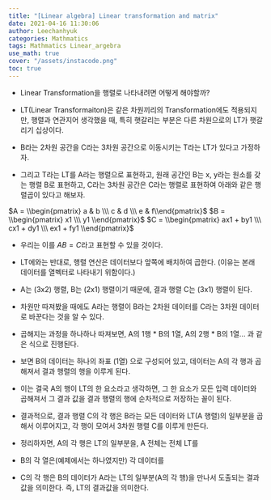 ```yaml
---
title: "[Linear algebra] Linear transformation and matrix"
date: 2021-04-16 11:30:06
author: Leechanhyuk
categories: Mathmatics
tags: Mathmatics Linear_argebra
use_math: true
cover: "/assets/instacode.png"
toc: true
---
```


 - Linear Transformation을 행렬로 나타내려면 어떻게 해야할까?

 - LT(Linear Transformaiton)은 같은 차원끼리의 Transformation에도 적용되지만, 행렬과 연관지어 생각했을 때, 특히 햇갈리는 부분은 다른 차원으로의 LT가 햇갈리기 십상이다.

 - B라는 2차원 공간을 C라는 3차원 공간으로 이동시키는 T라는 LT가 있다고 가정하자.
 
 - 그리고 T라는 LT를 A라는 행렬으로 표현하고, 원래 공간인 B는 x, y라는 원소를 갖는 행렬 B로 표현하고, C라는 3차원 공간은 C라는 행렬로 표현하여 아래와 같은 행렬곱이 있다고 해보자.

 $A = \\begin{pmatrix} a & b \\\ c & d \\\ e & f\\end{pmatrix}$ $B = \\begin{pmatrix} x1 \\\ y1 \\end{pmatrix}$ $C = \\begin{pmatrix} ax1 + by1 \\\ cx1 + dy1 \\\ ex1 + fy1 \\end{pmatrix}$

 - 우리는 이를 $AB = C$라고 표현할 수 있을 것이다.

 - LT에와는 반대로, 행렬 연산은 데이터보다 앞쪽에 배치하여 곱한다. (이유는 본래 데이터를 열벡터로 나타내기 위함이다.)

 - A는 (3x2) 행렬, B는 (2x1) 행렬이기 때문에, 결과 행렬 C는 (3x1) 행렬이 된다.

 - 차원만 따져봤을 때에도 A라는 행렬이 B라는 2차원 데이터를 C라는 3차원 데이터로 바꾼다는 것을 알 수 있다.

 - 곱해지는 과정을 하나하나 따져보면, A의 1행 * B의 1열, A의 2행 * B의 1열... 과 같은 식으로 진행된다.

 - 보면 B의 데이터는 하나의 좌표 (1열) 으로 구성되어 있고, 데이터는 A의 각 행과 곱해져서 결과 행렬의 행을 이루게 된다.

 - 이는 결국 A의 행이 LT의 한 요소라고 생각하면, 그 한 요소가 모든 입력 데이터와 곱해져서 그 결과 값을 결과 행렬의 행에 순차적으로 저장하는 꼴이 된다.

 - 결과적으로, 결과 행렬 C의 각 행은 B라는 모든 데이터와 LT(A 행렬)의 일부분을 곱해서 이루어지고, 각 행이 모여서 3차원 행렬 C를 이루게 만든다.

 - 정리하자면, A의 각 행은 LT의 일부분을, A 전체는 전체 LT를
 
 - B의 각 열은(예제에서는 하나였지만) 각 데이터를
 
 - C의 각 행은 B의 데이터가 A라는 LT의 일부분(A의 각 행)을 만나서 도출되는 결과값을 의미한다. 즉, LT의 결과값을 의미한다.